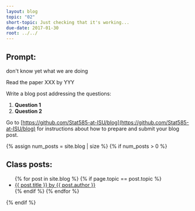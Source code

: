 ```yaml
---
layout: blog
topic: "02"
short-topic: Just checking that it's working...
due-date: 2017-01-30
root: ../../
---
```


## Prompt:


don't know yet what we are doing 

Read the paper  XXX by YYY


Write a blog post addressing the questions: 

1. **Question 1**
2. **Question 2**


Go to [https://github.com/Stat585-at-ISU/blog](https://github.com/Stat585-at-ISU/blog) for instructions about how to prepare and submit your blog post.


{% assign num_posts = site.blog | size %}
{% if num_posts > 0 %}
## Class posts:

<ul>
{% for post in site.blog %}
  {% if page.topic == post.topic %}
  <li><a href="{{ post.url }}">{{ post.title }} by {{ post.author }}</a></li>
  {% endif %}
{% endfor %}
</ul>
{% endif %}
